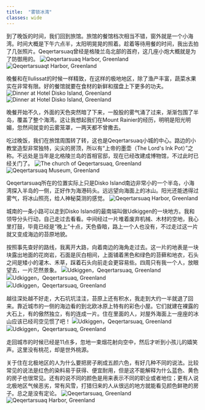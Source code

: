 ```yaml
---
title:  "雾锁冰湾"
classes: wide
---
```


到了晚饭的时间，我们回到旅馆。旅馆的餐馆档次相当不错，窗外就是一个小海湾。时间大概是下午六点半，太阳明晃晃的照着。趁着等待用餐的时间，我出去拍了几张照片。Qeqertarsuaq曾经是格陵兰岛北部的首府，这几座小炮大概就是为了防御用的。
![Qeqertarsuaq Harbor, Greenland](https://ik.imagekit.io/wavelet/2019-Greenland/tr:n-blogs_w/_90A1849-Edit.jpg)
![Qeqertarsuaqt Harbor, Greenland](https://ik.imagekit.io/wavelet/2019-Greenland/tr:n-blogs_w/IMG_20190629_185814.jpg)

晚餐和在Ilulissat的时候一样精致，在这样的极地地区，除了渔产丰富，蔬菜水果实在非常有限。好的餐馆就要在食材的新鲜和摆盘上下更多的功夫。
![Dinner at Hotel Disko Island, Greenland](https://ik.imagekit.io/wavelet/2019-Greenland/tr:n-blogs_w/00100lPORTRAIT_00100_BURST20190629190458410_COVER.jpg)
![Dinner at Hotel Disko Island, Greenland](https://ik.imagekit.io/wavelet/2019-Greenland/tr:n-blogs_w/IMG_20190629_190513.jpg)

晚餐开始不久，外面的天色突然暗了下来，一股股的雾气涌了过来，渐渐包围了半岛，覆盖了整个海湾。这让我想起我们在Mount Rainier的经历，明明是阳光明媚，忽然间就变的云雾笼罩，一两天都不曾撒去。

吃过晚饭，我们在旅馆周围转了转，这也是Qeqertarsuaq小城的中心。路边的小教堂造型非常独特，尖尖的房顶，所以有“上帝的墨壶（The Lord's Ink Pot）”之称。不远处是当年是北格陵兰岛的首相官邸，现在已经改建成博物馆，不过此时已经关门了。
![The church of Qeqertarsuaq, Greenland](https://ik.imagekit.io/wavelet/2019-Greenland/tr:n-blogs_h/_90A1862.jpg)
![Qeqertarsuaq Museum, Greenland](https://ik.imagekit.io/wavelet/2019-Greenland/tr:n-blogs_w/_90A1868.jpg)

Qeqertarsuaq所在的位置实际上只是Disko Island南边非常小的一个半岛，小海湾探入半岛的一侧，正好作为海港码头。远远望向海面上的冰山。阳光还能透得过雾气，将冰山照亮，给人神秘莫测的感觉。
![Qeqertarsuaq Harbor, Greenland](https://ik.imagekit.io/wavelet/2019-Greenland/tr:n-blogs_w/_90A1883-Edit.jpg)

城南的一条小路可以走到Disko Island的最南端叫做Udkiggen的一块地方。我和领导分头行动，自己走过去看看。中间经过一片堆着废弃机械、木材的空地，我心里打鼓，毕竟已经是“晚上”十点，天色昏暗，路上一个人也没有，不过走过这一片就又变成海边的苔原地貌。

按照事先查好的路线，我离开大路，向着南边的海角走过去。这一片的地表是一块块露出地面的花岗岩，石面是灰白相间，上面铺着黑色和绿色的苔藓和地衣，石头之间是矮小的灌木、禾草，踩着石头向前走会更容易些。四周只有我一个人，放眼望去，一片茫然景象。
![Udkiggen，Qeqertarsuaq, Greenland](https://ik.imagekit.io/wavelet/2019-Greenland/tr:n-blogs_w/_90A1903.jpg)
![Udkiggen，Qeqertarsuaq, Greenland](https://ik.imagekit.io/wavelet/2019-Greenland/tr:n-blogs_h/IMG_20190629_225421.jpg)
![Udkiggen，Qeqertarsuaq, Greenland](https://ik.imagekit.io/wavelet/2019-Greenland/tr:n-blogs_w/_90A1911.jpg)


越往深处越不好走，大石坑坑洼洼，苔原上还有积水，我走到大约一半就退了回来。靠近城市的一侧的海边看的到北欧冰原上特有的彩色小屋。它们就建在裸露的大石上，有的傲然独立，有的连成一片。住在里面的人，对屋外海面上一座座的冰山应该已经司空见惯了吧！
![Udkiggen，Qeqertarsuaq, Greenland](https://ik.imagekit.io/wavelet/2019-Greenland/tr:n-blogs_w/_90A1898.jpg)
![Udkiggen，Qeqertarsuaq, Greenland](https://ik.imagekit.io/wavelet/2019-Greenland/tr:n-blogs_w/_90A1914.jpg)

走回城市的时候已经是11点多，忽地一束烟花射向空中，然后才听到小孩儿的嬉笑声。这里没有桃花，却是世外桃源。

关于住在北极地区的人为什么要把房子刷成五颜六色，有好几种不同的说法。比较常见的说法是红色的染料易于获得、便宜耐用，但是这不能解释为什么蓝色、黄色的房子也很常见。还有的说不同的颜色是用来表示不同的职业或者地位；更有人说北极地区气候恶劣，常有风雪，打猎归来的人从很远的地方就能看见颜色鲜艳的房子。总之是没有定论。
![Qeqertarsuaq, Greenland](https://ik.imagekit.io/wavelet/2019-Greenland/tr:n-blogs_w/IMG_20190629_231102.jpg)
![Qeqertarsuaq Harbor, Greenland](https://ik.imagekit.io/wavelet/2019-Greenland/tr:n-blogs_h/_90A1916-Edit.jpg)

